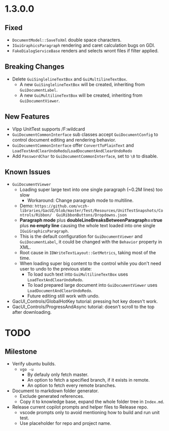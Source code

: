 # 1.3.0.0

## Fixed

- `DocumentModel::SaveToXml` double space characters.
- `IGuiGraphicsParagraph` rendering and caret calculation bugs on GDI.
- `FakeDialogServiceBase` renders and selects wront files if filter applied.

## Breaking Changes

- Delete `GuiSinglelineTextBox` and `GuiMultilineTextBox`.
  - A new `GuiSinglelineTextBox` will be created, inheriting from `GuiDocumentLabel`.
  - A new `GuiMultilineTextBox` will be created, inheriting from `GuiDocumentViewer`.

## New Features

- Vlpp UnitTest supports /F:wildcard
- `GuiDocumentCommonInterface` sub classes accept `GuiDocumentConfig` to control document editing and rendering behavior.
- `GuiDocumentCommonInterface` offer `ConvertToPlainText` and `LoadTextAndClearUndoRedo`/`LoadDocumentAndClearUndoRedo`
- Add `PasswordChar` to `GuiDocumentCommonInterface`, set to `\0` to disable.

## Known Issues

- `GuiDocumentViewer`
    - Loading super large text into one single paragraph (~0.2M lines) too slow
      - Workaround: Change paragraph mode to multiline.
    - Demo: `https://github.com/vczh-libraries/GacUI/blob/master/Test/Resources/UnitTestSnapshots/Controls/Ribbon/  GuiRibbonButtons/Dropdowns.json`
    - **Paragraph mode** plus **doubleLineBreaksBetweenParagraph==true** plus **no empty line** causing the whole text   loaded into one single `IGuiGraphicsParagraph`.
    - This is the default configuration for `GuiDocumentViewer` and `GuiDocumentLabel`, it could be changed with the   `Behavior` property in XML.
    - Root cause in `IDWriteTextLayout::GetMetrics`, taking most of the time.
  - When loading super big content to the control while you don't need user to undo to the previous state:
    - To load such text into `GuiMultilineTextBox` uses `LoadTextAndClearUndoRedo`.
    - To load prepared large document into `GuiDocumentViewer` uses `LoadDocumentAndClearUndoRedo`.
    - Future editing still work with undo.
- GacUI_Controls/GlobalHotKey tutorial: pressing hot key doesn't work.
- GacUI_Controls/ProgressAndAsync tutorial: doesn't scroll to the top after downloading.

# TODO

## Milestone

- Verify ubuntu builds.
  - `vgo -u`
    - By defauly only fetch master.
    - An option to fetch a specified branch, if it exists in remote.
    - An option to fetch every remote branches.
- Document to markdown folder generator.
  - Exclude generated references.
  - Copy it to knowledge base, expand the whole folder tree in `Index.md`.
- Release current copilot prompts and helper files to Release repo.
  - vscode prompts only to avoid mentioning how to build and run unit test.
  - Use placeholder for repo and project name.
